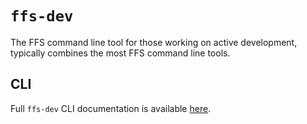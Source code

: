 # `ffs-dev`

The FFS command line tool for those working on active development, typically combines the most FFS command line tools.

## CLI
Full `ffs-dev` CLI documentation is available [here](./docs/cli/README.md).